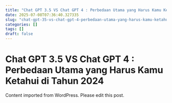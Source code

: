 ```yaml
---
title: "Chat GPT 3.5 VS Chat GPT 4 : Perbedaan Utama yang Harus Kamu Ketahui di Tahun 2024"
date: 2025-07-08T07:36:40.327335
slug: "chat-gpt-35-vs-chat-gpt-4-perbedaan-utama-yang-harus-kamu-ketahui-di-tahun-2024"
categories: []
tags: []
draft: false
---
```


# Chat GPT 3.5 VS Chat GPT 4 : Perbedaan Utama yang Harus Kamu Ketahui di Tahun 2024

Content imported from WordPress. Please edit this post.
